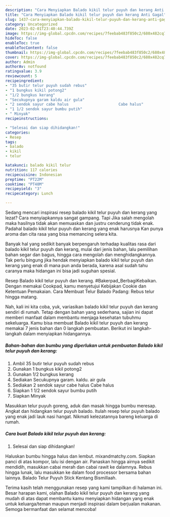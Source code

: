 ```yaml
---
description: "Cara Menyiapkan Balado kikil telur puyuh dan kerang Anti Gagal"
title: "Cara Menyiapkan Balado kikil telur puyuh dan kerang Anti Gagal"
slug: 1437-cara-menyiapkan-balado-kikil-telur-puyuh-dan-kerang-anti-gagal
category: Uncategorized
date: 2023-02-01T23:40:44.739Z
image: https://img-global.cpcdn.com/recipes/7feebab483f850c2/680x482cq70/balado-kikil-telur-puyuh-dan-kerang-foto-resep-utama.jpg
hideToc: false
enableToc: true
enableTocContent: false
thumbnail: https://img-global.cpcdn.com/recipes/7feebab483f850c2/680x482cq70/balado-kikil-telur-puyuh-dan-kerang-foto-resep-utama.jpg
cover: https://img-global.cpcdn.com/recipes/7feebab483f850c2/680x482cq70/balado-kikil-telur-puyuh-dan-kerang-foto-resep-utama.jpg
author: Admin
authorAv: notfound
ratingvalue: 3.9
reviewcount: 5
recipeingredient:
- "35 butir telur puyuh sudah rebus"
- "1 bungkus kikil potong2"
- "1/2 bungkus kerang"
- "Secukupnya garam kaldu air gula"
- "2 sendok sayur cabe halus                      Cabe halus"
- "1 1/2 sendok sayur bumbu putih"
- " Minyak"
recipeinstructions:

- "Selesai dan siap dihidangkan!"
categories:
- Resep
tags:
- balado
- kikil
- telur

katakunci: balado kikil telur 
nutrition: 117 calories
recipecuisine: Indonesian
preptime: "PT22M"
cooktime: "PT40M"
recipeyield: "3"
recipecategory: Lunch

---
```



Sedang mencari inspirasi resep balado kikil telur puyuh dan kerang yang lezat? Cara menyiapkannya sangat gampang. Tapi Jika salah mengolah maka hasilnya tidak akan memuaskan dan justru cenderung tidak enak. Padahal balado kikil telur puyuh dan kerang yang enak harusnya Kan punya aroma dan cita rasa yang bisa memancing selera kita.


Banyak hal yang sedikit banyak berpengaruh terhadap kualitas rasa dari balado kikil telur puyuh dan kerang, mulai dari jenis bahan, lalu pemilihan bahan segar dan bagus, hingga cara mengolah dan menghidangkannya. Tak perlu bingung jika hendak menyiapkan balado kikil telur puyuh dan kerang yang enak di mana pun anda berada, karena asal sudah tahu caranya maka hidangan ini bisa jadi suguhan spesial.

Resep Balado kikil telur puyuh dan kerang. #Bakerpad_BerbagiKebaikan. Dengan memakai Cookpad, kamu menyetujui Kebijakan Cookie dan Ketentuan Pemakaian. Cara Membuat Telur Balado Padang: Rebus telur hingga matang.


Nah, kali ini kita coba, yuk, variasikan balado kikil telur puyuh dan kerang sendiri di rumah. Tetap dengan bahan yang sederhana, sajian ini dapat memberi manfaat dalam membantu menjaga kesehatan tubuhmu sekeluarga. Kamu bisa membuat Balado kikil telur puyuh dan kerang memakai 7 jenis bahan dan 0 langkah pembuatan. Berikut ini langkah-langkah dalam menyiapkan hidangannya.

<!--inarticleads1-->

##### Bahan-bahan dan bumbu yang diperlukan untuk pembuatan Balado kikil telur puyuh dan kerang:

1. Ambil 35 butir telur puyuh sudah rebus
1. Gunakan 1 bungkus kikil potong2
1. Gunakan 1/2 bungkus kerang
1. Sediakan Secukupnya garam. kaldu. air gula
1. Sediakan 2 sendok sayur cabe halus                      Cabe halus
1. Siapkan 1 1/2 sendok sayur bumbu putih
1. Siapkan  Minyak


Masukkan telur puyuh goreng, aduk dan masak hingga bumbu meresap. Angkat dan hidangkan telur puyuh balado. Itulah resep telur puyuh balado yang enak jadi lauk nasi hangat. Nikmati kelezatannya bareng keluarga di rumah. 

<!--inarticleads2-->

##### Cara buat Balado kikil telur puyuh dan kerang:


1. Selesai dan siap dihidangkan!

Haluskan bumbu hingga halus dan lembut. mixandmatchy.com. Siapkan panci di atas kompor, lalu isi dengan air. Panaskan hingga airnya sedikit mendidih, masukkan cabai merah dan cabai rawit ke dalamnya. Rebus hingga lunak, lalu masukkan ke dalam food processor bersama bahan lainnya. Balado Telur Puyuh Stick Kentang Bismillaah. 

Terima kasih telah menggunakan resep yang kami tampilkan di halaman ini. Besar harapan kami, olahan Balado kikil telur puyuh dan kerang yang mudah di atas dapat membantu kamu menyiapkan hidangan yang enak untuk keluarga/teman maupun menjadi inspirasi dalam berjualan makanan. Semoga bermanfaat dan selamat mencoba!

